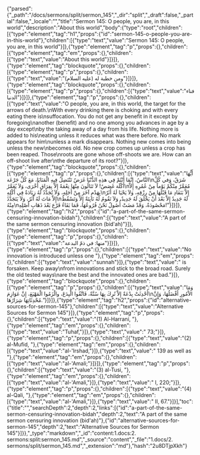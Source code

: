 {"parsed":{"_path":"/docs/sermons/split/sermon_145","_dir":"split","_draft":false,"_partial":false,"_locale":"","title":"Sermon 145:  O people, you are, in this world","description":"About this world","body":{"type":"root","children":[{"type":"element","tag":"h1","props":{"id":"sermon-145-o-people-you-are-in-this-world"},"children":[{"type":"text","value":"Sermon 145:  O people, you are, in this world"}]},{"type":"element","tag":"p","props":{},"children":[{"type":"element","tag":"em","props":{},"children":[{"type":"text","value":"About this world"}]}]},{"type":"element","tag":"blockquote","props":{},"children":[{"type":"element","tag":"p","props":{},"children":[{"type":"text","value":"ومن خطبة له (عليه السلام)"}]}]},{"type":"element","tag":"blockquote","props":{},"children":[{"type":"element","tag":"p","props":{},"children":[{"type":"text","value":"فناء الدنيا"}]}]},{"type":"element","tag":"p","props":{},"children":[{"type":"text","value":"O people, you are, in this world, the target for the arrows of death.\nWith every drinking there is choking and with every eating there is\nsuffocation. You do not get any benefit in it except by foregoing\nanother (benefit) and no one among you advances in age by a day except\nby the taking away of a day from his life. Nothing more is added to his\neating unless it reduces what was there before. No mark appears for him\nunless a mark disappears. Nothing new comes into being unless the new\nbecomes old. No new crop comes up unless a crop has been reaped. Those\nroots are gone whose off-shoots we are. How can an off-shoot live after\nthe departure of its root?"}]},{"type":"element","tag":"blockquote","props":{},"children":[{"type":"element","tag":"p","props":{},"children":[{"type":"text","value":"أَيُّهَا النَّاسُ، إِنَّمَا أَنْتُمْ فِي هذِهِ الدُّنْيَا غَرَضٌ تَنْتَضِلُ فِيهِ الْمَنَايَا، مَعَ كُلِّ جَرْعَة\nشَرَقٌ، وَفي كُلِّ أَكْلَة غَصَصٌ! لاَ تَنَالُونَ مِنْهَا نِعْمَةً إِلاَّ بِفِرَاقِ أُخْرَى، وَلاَ يُعَمَّرُ\nمُعَمَّرٌ مِنْكُمْ يَوْماً مِنْ عُمُرِهِ إِلاَّ بِهَدْمِ آخَرَ مِنْ أَجَلِهِ، وَلاَ تُجَدَّدُ لَهُ زِيَادَةٌ فِي أَكْلِهِ\nإِلاَّ بَنَفَادِ مَا قَبْلَهَا مِنْ رِزْقِهِ، وَلاَ يَحْيَا لَهُ أَثَرٌ إِلاَّ مَاتَ لَهُ أَثَرٌ، وَلاَ يَتَجَدَّدُ\nلَهُ جَدِيدٌ إِلاَّ بَعْدَ أَنْ يَخْلَقَ لَهُ جَدِيدٌ، وَلاَ تَقُومُ لَهُ نَابِتَةٌ إِلاَّ وَتَسْقُطُ مِنْهُ\nمَحْصُودَةٌ، وَقَدْ مَضَتْ أُصُولٌ نَحْنُ فُرُوعُهَا، فَمَا بَقَاءُ فَرْع بَعْدَ ذَهَابِ أَصْلِهِ!"}]}]},{"type":"element","tag":"h2","props":{"id":"a-part-of-the-same-sermon-censuring-innovation-bidah"},"children":[{"type":"text","value":"A part of the same sermon censuring innovation (bid'ah)"}]},{"type":"element","tag":"blockquote","props":{},"children":[{"type":"element","tag":"p","props":{},"children":[{"type":"text","value":"منها: في ذمّ البدعة"}]}]},{"type":"element","tag":"p","props":{},"children":[{"type":"text","value":"No innovation is introduced unless one "},{"type":"element","tag":"em","props":{},"children":[{"type":"text","value":"sunnah"}]},{"type":"text","value":" is forsaken. Keep away\nfrom innovations and stick to the broad road. Surely the old tested ways\nare the best and the innovated ones are bad."}]},{"type":"element","tag":"blockquote","props":{},"children":[{"type":"element","tag":"p","props":{},"children":[{"type":"text","value":"وَمَا أُحْدِثَتْ بِدْعَةٌ إِلاَّ تُرِكَ بِهَا سُنَّةٌ، فَاتَّقُوا الْبِدَعَ، والْزَمُوا الْمَهْيَعَ، إِنَّ عَوَازِمَ\nالاْمُورِ أَفْضَلُهَا، وَإِنَّ مُحْدِثَاتِهَا شِرَارُهَا."}]}]},{"type":"element","tag":"h2","props":{"id":"alternative-sources-for-sermon-145"},"children":[{"type":"text","value":"Alternative Sources for Sermon 145"}]},{"type":"element","tag":"p","props":{},"children":[{"type":"text","value":"(1) Al-Harrani, "},{"type":"element","tag":"em","props":{},"children":[{"type":"text","value":"Tuhaf,"}]},{"type":"text","value":" 73;"}]},{"type":"element","tag":"p","props":{},"children":[{"type":"text","value":"(2) al-Mufid, "},{"type":"element","tag":"em","props":{},"children":[{"type":"text","value":"al-'Irshad,"}]},{"type":"text","value":" 139 as well as "},{"type":"element","tag":"em","props":{},"children":[{"type":"text","value":"al-'Amali;"}]}]},{"type":"element","tag":"p","props":{},"children":[{"type":"text","value":"(3) al-Tusi, "},{"type":"element","tag":"em","props":{},"children":[{"type":"text","value":"al-'Amali,"}]},{"type":"text","value":" I, 220;"}]},{"type":"element","tag":"p","props":{},"children":[{"type":"text","value":"(4) al-Qali, "},{"type":"element","tag":"em","props":{},"children":[{"type":"text","value":"al-'Amali,"}]},{"type":"text","value":" II, 67."}]}],"toc":{"title":"","searchDepth":2,"depth":2,"links":[{"id":"a-part-of-the-same-sermon-censuring-innovation-bidah","depth":2,"text":"A part of the same sermon censuring innovation (bid'ah)"},{"id":"alternative-sources-for-sermon-145","depth":2,"text":"Alternative Sources for Sermon 145"}]}},"_type":"markdown","_id":"content:1.docs:2. sermons:split:sermon_145.md","_source":"content","_file":"1.docs/2. sermons/split/sermon_145.md","_extension":"md"},"hash":"2u8DTjpXkh"}